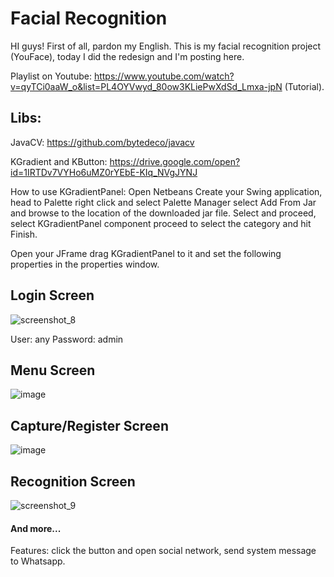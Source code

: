 # Facial Recognition

HI guys! First of all, pardon my English. This is my facial recognition project (YouFace), today I did the redesign and I'm posting here. 

Playlist on Youtube: https://www.youtube.com/watch?v=qyTCi0aaW_o&list=PL4OYVwyd_80ow3KLiePwXdSd_Lmxa-jpN (Tutorial).


 ## Libs:
JavaCV: https://github.com/bytedeco/javacv

KGradient and KButton: 
https://drive.google.com/open?id=1IRTDv7VYHo6uMZ0rYEbE-KIq_NVgJYNJ

How to use KGradientPanel:
Open Netbeans Create your Swing application, head to Palette right click and select Palette Manager select Add From Jar and browse to the location of the downloaded jar file. Select and proceed, select KGradientPanel component proceed to select the category and hit Finish.

Open your JFrame drag KGradientPanel to it and set the following properties in the properties window.


 ## Login Screen
![screenshot_8](https://user-images.githubusercontent.com/40338524/53055191-8d741300-3485-11e9-9fee-0032386ea1b5.png)

 User: any
 Password: admin

 ## Menu Screen
![image](https://user-images.githubusercontent.com/40338524/53055292-e774d880-3485-11e9-9790-e2a0a9f698b5.png)

 ## Capture/Register Screen
![image](https://user-images.githubusercontent.com/40338524/53055516-c660b780-3486-11e9-87c1-6d3dd6e77c9f.png)

 ## Recognition Screen
 ![screenshot_9](https://user-images.githubusercontent.com/40338524/53055379-391d6300-3486-11e9-806a-a47df09bb004.png)

 #### And more...
 Features: click the button and open social network, send system message to Whatsapp.
 
 

